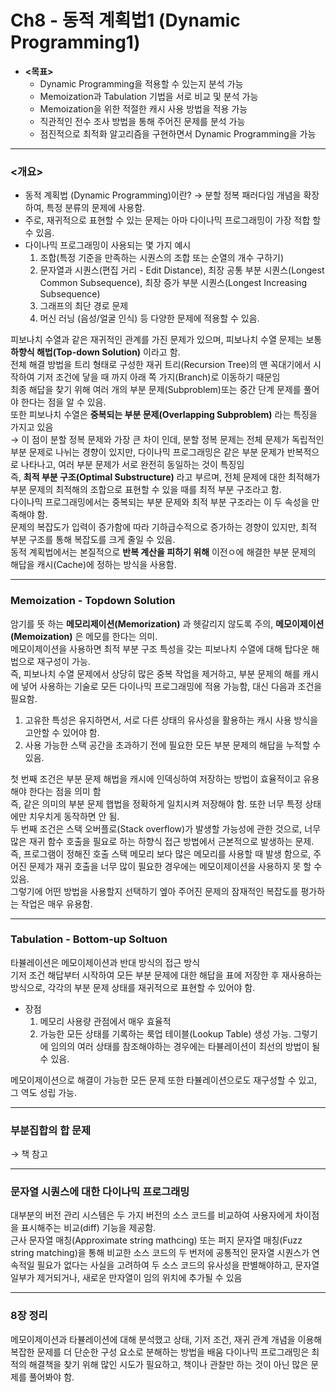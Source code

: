 # Ch8 - 동적 계획법1 (Dynamic Programming1)
  
  - **<목표>** 
    + Dynamic Programming을 적용할 수 있는지 분석 가능
    + Memoization과 Tabulation 기법을 서로 비교 및 분석 가능
    + Memoization을 위한 적절한 캐시 사용 방법을 적용 가능
    + 직관적인 전수 조사 방법을 통해 주어진 문제를 분석 가능
    + 점진적으로 최적화 알고리즘을 구현하면서 Dynamic Programming을 가능

---------------------------------------------------------------

### <개요>
  - 동적 계획법 (Dynamic Programming)이란? → 분할 정복 패러다임 개념을 확장하여, 특정 분류의 문제에 사용함.
  - 주로, 재귀적으로 표현할 수 있는 문제는 아마 다이나믹 프로그래밍이 가장 적합 할 수 있음.
  - 다이나믹 프로그래밍이 사용되는 몇 가지 예시
    1. 조합(특정 기준을 만족하는 시퀀스의 조합 또는 순열의 개수 구하기)
    2. 문자열과 시퀀스(편집 거리 - Edit Distance), 최장 공통 부분 시퀀스(Longest Common Subsequence),  최장 증가 부분 시퀀스(Longest Increasing Subsequence)
    3. 그래프의 최단 경로 문제
    4. 머신 러닝 (음성/얼굴 인식)
등 다양한 문제에 적용할 수 있음.

피보나치 수열과 같은 재귀적인 관계를 가진 문제가 있으며, 피보나치 수열 문제는 보통 **하향식 해법(Top-down Solution)** 이라고 함.  <br>
전체 해결 방법을 트리 형태로 구성한 재귀 트리(Recursion Tree)의 맨 꼭대기에서 시작하여 기저 조건에 닿을 때 까지 아래 쪽 가지(Branch)로 이동하기 때문임  <br>
최종 해답을 찾기 위해 여러 개의 부분 문제(Subproblem)또는 중간 단계 문제를 풀어야 한다는 점을 알 수 있음.  <br>
또한 피보나치 수열은 **중복되는 부분 문제(Overlapping Subproblem)** 라는 특징을 가지고 있음  <br>
 → 이 점이 분할 정복 문제와 가장 큰 차이 인데, 분할 정복 문제는 전체 문제가 독립적인 부분 문제로 나뉘는 경향이 있지만, 다이나믹 프로그래밍은 같은 부분 문제가 반복적으로 나타나고, 여러 부분 문제가 서로 완전히 동일하는 것이 특징임  <br>
 즉, **최적 부분 구조(Optimal Substructure)** 라고 부르며, 전체 문제에 대한 최적해가 부분 문제의 최적해의 조합으로 표현할 수 있을 때를 최적 부분 구조라고 함. <br>
 다이나믹 프로그래밍에서는 중복되는 부분 문제와 최적 부분 구조라는 이 두 속성을 만족해야 함. <br>
 문제의 복잡도가 입력이 증가함에 따라 기하급수적으로 증가하는 경향이 있지만, 최적 부분 구조를 통해 복잡도를 크게 줄일 수 있음. <br>
 동적 계획법에서는 본질적으로 **반복 계산을 피하기 위해** 이전ㅇ에 해결한 부분 문제의 해답을 캐시(Cache)에 정하는 방식을 사용함. <br>

 --------------------------------------------------------------------------------------------------

 ### Memoization - Topdown Solution
암기를 뜻 하는 **메모리제이션(Memorization)** 과 헷갈리지 않도록 주의, **메모이제이션(Memoization)** 은 메모를 한다는 의미. <br>
메모이제이션을 사용하면 최적 부분 구조 특성을 갖는 피보나치 수열에 대해 탑다운 해법으로 재구성이 가능. <br>
즉, 피보나치 수열 문제에서 상당히 많은 중복 작업을 제거하고, 부분 문제의 해를 캐시에 넣어 사용하는 기술로 모든 다이나믹 프로그래밍에 적용 가능함, 대신 다음과 조건을 필요함.

1. 고유한 특성은 유지하면서, 서로 다른 상태의 유사성을 활용하는 캐시 사용 방식을 고안할 수 있어야 함.
2. 사용 가능한 스택 공간을 초과하기 전에 필요한 모든 부분 문제의 해답을 누적할 수 있음.

첫 번째 조건은 부분 문제 해법을 캐시에 인덱싱하여 저장하는 방법이 효율적이고 유용해야 한다는 점을 의미 함  <br>
즉, 같은 의미의 부분 문제 햅법을 정확하게 일치시켜 저장해야 함. 또한 너무 특정 상태에만 치우치게 동작하면 안 됨.  <br>
두 번째 조건은 스택 오버플로(Stack overflow)가 발생할 가능성에 관한 것으로, 너무 많은 재귀 함수 호출을 필요로 하는 하향식 접근 방법에서 근본적으로 발생하는 문제. <br>
즉, 프로그램이 정해진 호출 스택 메모리 보다 많은 메모리를 사용할 때 발생 함으로, 주어진 문제가 재귀 호출을 너무 많이 필요한 경우에는 메모이제이션을 사용하지 못 할 수 있음.  <br>
그렇기에 어떤 방법을 사용할지 선택하기 엪아 주어진 문제의 잠재적인 복잡도를 평가하는 작업은 매우 유용함.

-----------------------------------------------------------------------------------------------

### Tabulation - Bottom-up Soltuon
타뷸레이션은 메모이제이션과 반대 방식의 접근 방식 <br>
기저 조건 해답부터 시작하여 모든 부분 문제에 대한 해답을 표에 저장한 후 재사용하는 방식으로, 각각의 부분 문제 상태를 재귀적으로 표현할 수 있어야 함.
  
  - 장점
    1. 메모리 사용량 관점에서 매우 효율적
    2. 가능한 모든 상태를 기록하는 룩업 테이블(Lookup Table) 생성 가능. 그렇기에 임의의 여러 상태를 참조해야하는 경우에는 타뷸레이션이 최선의 방법이 될 수 있음.

메모이제이션으로 해결이 가능한 모든 문제 또한 타뷸레이션으로도 재구성할 수 있고, 그 역도 성립 가능. 

-------------------------------------------------------------------------------------------------

### 부분집합의 합 문제 
→ 책 참고

-------------------------------------------------------------------

### 문자열 시퀀스에 대한 다이나믹 프로그래밍
대부분의 버전 관리 시스템은 두 가지 버전의 소스 코드를 비교하여 사용자에게 차이점을 표시해주는 비교(diff) 기능을 제공함. <br>
근사 문자열 매칭(Approximate string mathcing) 또는 퍼지 문자열 매칭(Fuzz string matching)을 통해 비교한 소스 코드의 두 번저에 공통적인 문자열 시퀀스가 연속적일 필요가 없다는 사실을 고려하여 두 소스 코드의 유사성을 판별해야하고, 문자열 일부가 제거되거나, 새로운 만자열이 임의 위치에 추가될 수 있음 <br>

--------------------------------------------------------------------------

### 8장 정리
메모이제이션과 타뷸레이션에 대해 분석했고 상태, 기저 조건, 재귀 관계 개념을 이용해 복잡한 문제를 더 단순한 구성 요소로 분해하는 방법을 배움 
다이나믹 프로그래밍은 최적의 해결책을 찾기 위해 많인 시도가 필요하고, 책이나 관찰만 하는 것이 아닌 많은 문제를 풀어봐야 함. 

